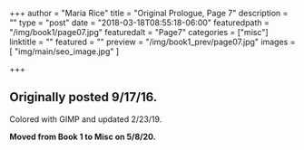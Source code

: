 +++
author = "Maria Rice"
title = "Original Prologue, Page 7"
description = ""
type = "post"
date = "2018-03-18T08:55:18-06:00"
featuredpath = "/img/book1/page07.jpg"
featuredalt = "Page7"
categories = ["misc"]
linktitle = ""
featured = ""
preview = "/img/book1_prev/page07.jpg"
images = [ "img/main/seo_image.jpg" ]

+++

## Originally posted 9/17/16.

Colored with GIMP and updated 2/23/19.

**Moved from Book 1 to Misc on 5/8/20.**